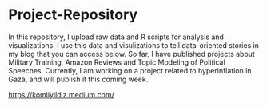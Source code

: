 # Project-Repository
In this repository, I upload raw data and R scripts for analysis and visualizations. I use this data and visulizations to tell data-oriented stories in my blog that you can access below. So far, I have published projects about Military Training, Amazon Reviews and Topic Modeling of Political Speeches. Currently, I am working on a project related to hyperinflation in Gaza, and will publish it this coming week.

https://komilyildiz.medium.com/

